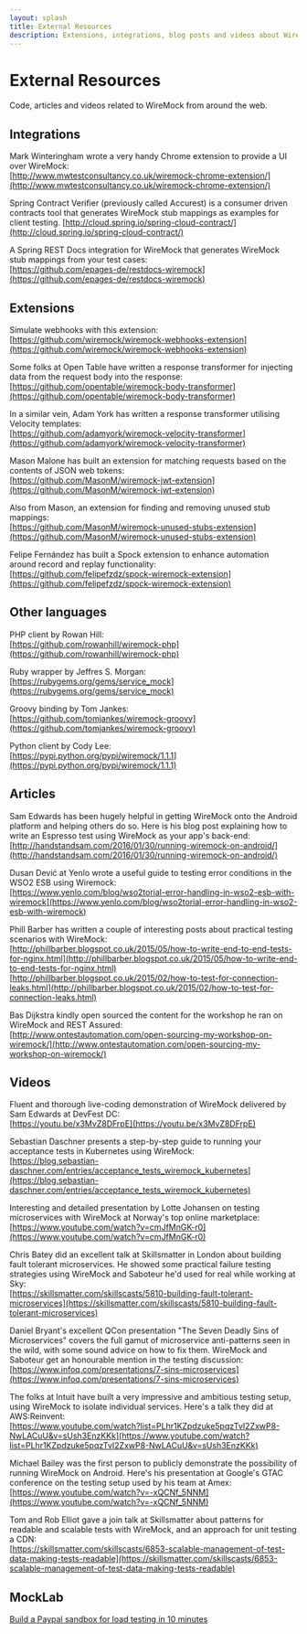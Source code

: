 ```yaml
---
layout: splash
title: External Resources
description: Extensions, integrations, blog posts and videos about WireMock.
---
```


# External Resources

Code, articles and videos related to WireMock from around the web.

## Integrations
Mark Winteringham wrote a very handy Chrome extension to provide a UI over WireMock:<br>
[http://www.mwtestconsultancy.co.uk/wiremock-chrome-extension/](http://www.mwtestconsultancy.co.uk/wiremock-chrome-extension/)

Spring Contract Verifier (previously called Accurest) is a consumer driven contracts tool that generates WireMock stub mappings as
examples for client testing.
[http://cloud.spring.io/spring-cloud-contract/](http://cloud.spring.io/spring-cloud-contract/)

A Spring REST Docs integration for WireMock that generates WireMock stub mappings from your test cases:<br>
[https://github.com/epages-de/restdocs-wiremock](https://github.com/epages-de/restdocs-wiremock)


## Extensions
Simulate webhooks with this extension:<br>
[https://github.com/wiremock/wiremock-webhooks-extension](https://github.com/wiremock/wiremock-webhooks-extension)

Some folks at Open Table have written a response transformer for injecting data from the
request body into the response:<br>
[https://github.com/opentable/wiremock-body-transformer](https://github.com/opentable/wiremock-body-transformer)

In a similar vein, Adam York has written a response transformer utilising Velocity templates:<br>
[https://github.com/adamyork/wiremock-velocity-transformer](https://github.com/adamyork/wiremock-velocity-transformer)

Mason Malone has built an extension for matching requests based on the contents of JSON web tokens:<br>
[https://github.com/MasonM/wiremock-jwt-extension](https://github.com/MasonM/wiremock-jwt-extension)

Also from Mason, an extension for finding and removing unused stub mappings:<br>
[https://github.com/MasonM/wiremock-unused-stubs-extension](https://github.com/MasonM/wiremock-unused-stubs-extension)

Felipe Fernández has built a Spock extension to enhance automation around record and replay functionality:<br>
[https://github.com/felipefzdz/spock-wiremock-extension](https://github.com/felipefzdz/spock-wiremock-extension)


## Other languages

PHP client by Rowan Hill:<br>
[https://github.com/rowanhill/wiremock-php](https://github.com/rowanhill/wiremock-php)

Ruby wrapper by Jeffres S. Morgan:<br>
[https://rubygems.org/gems/service_mock](https://rubygems.org/gems/service_mock)

Groovy binding by Tom Jankes:<br>
[https://github.com/tomjankes/wiremock-groovy](https://github.com/tomjankes/wiremock-groovy)

Python client by Cody Lee:<br>
[https://pypi.python.org/pypi/wiremock/1.1.1](https://pypi.python.org/pypi/wiremock/1.1.1)



## Articles

Sam Edwards has been hugely helpful in getting WireMock onto the Android platform and helping others do so. Here is his blog post explaining
how to write an Espresso test using WireMock as your app's back-end:<br>
[http://handstandsam.com/2016/01/30/running-wiremock-on-android/](http://handstandsam.com/2016/01/30/running-wiremock-on-android/)

Dusan Dević at Yenlo wrote a useful guide to testing error conditions in the WSO2 ESB using Wiremock:<br>
[https://www.yenlo.com/blog/wso2torial-error-handling-in-wso2-esb-with-wiremock](https://www.yenlo.com/blog/wso2torial-error-handling-in-wso2-esb-with-wiremock)

Phill Barber has written a couple of interesting posts about practical testing scenarios with WireMock:<br>
[http://phillbarber.blogspot.co.uk/2015/05/how-to-write-end-to-end-tests-for-nginx.html](http://phillbarber.blogspot.co.uk/2015/05/how-to-write-end-to-end-tests-for-nginx.html)<br>
[http://phillbarber.blogspot.co.uk/2015/02/how-to-test-for-connection-leaks.html](http://phillbarber.blogspot.co.uk/2015/02/how-to-test-for-connection-leaks.html)

Bas Dijkstra kindly open sourced the content for the workshop he ran on WireMock and REST Assured:<br>
[http://www.ontestautomation.com/open-sourcing-my-workshop-on-wiremock/](http://www.ontestautomation.com/open-sourcing-my-workshop-on-wiremock/)

## Videos

Fluent and thorough live-coding demonstration of WireMock delivered by Sam Edwards at DevFest DC:<br>
[https://youtu.be/x3MvZ8DFrpE](https://youtu.be/x3MvZ8DFrpE)

Sebastian Daschner presents a step-by-step guide to running your acceptance tests in Kubernetes using WireMock:<br>
[https://blog.sebastian-daschner.com/entries/acceptance_tests_wiremock_kubernetes](https://blog.sebastian-daschner.com/entries/acceptance_tests_wiremock_kubernetes)

Interesting and detailed presentation by Lotte Johansen on testing microservices with WireMock at Norway's top online marketplace:<br>
[https://www.youtube.com/watch?v=cmJfMnGK-r0](https://www.youtube.com/watch?v=cmJfMnGK-r0)

Chris Batey did an excellent talk at Skillsmatter in London about building fault tolerant microservices. He showed some practical
failure testing strategies using WireMock and Saboteur he'd used for real while working at Sky:<br>
[https://skillsmatter.com/skillscasts/5810-building-fault-tolerant-microservices](https://skillsmatter.com/skillscasts/5810-building-fault-tolerant-microservices)

Daniel Bryant's excellent QCon presentation "The Seven Deadly Sins of Microservices" covers the full gamut of microservice anti-patterns seen in the wild, with some sound advice on how to fix them. WireMock and Saboteur get an honourable mention in the testing discussion:<br>
[https://www.infoq.com/presentations/7-sins-microservices](https://www.infoq.com/presentations/7-sins-microservices)

The folks at Intuit have built a very impressive and ambitious testing setup, using WireMock to isolate individual services. Here's a talk they did at AWS:Reinvent:<br>
[https://www.youtube.com/watch?list=PLhr1KZpdzuke5pqzTvI2ZxwP8-NwLACuU&v=sUsh3EnzKKk](https://www.youtube.com/watch?list=PLhr1KZpdzuke5pqzTvI2ZxwP8-NwLACuU&v=sUsh3EnzKKk)

Michael Bailey was the first person to publicly demonstrate the possibility of running WireMock on Android. Here's his presentation at Google's GTAC conference on
the testing setup used by his team at Amex:<br>
[https://www.youtube.com/watch?v=-xQCNf_5NNM](https://www.youtube.com/watch?v=-xQCNf_5NNM)

Tom and Rob Elliot gave a join talk at Skillsmatter about patterns for readable and scalable tests with WireMock, and an approach for unit testing a
CDN:<br>
[https://skillsmatter.com/skillscasts/6853-scalable-management-of-test-data-making-tests-readable](https://skillsmatter.com/skillscasts/6853-scalable-management-of-test-data-making-tests-readable)

## MockLab

[Build a Paypal sandbox for load testing in 10 minutes](https://www.mocklab.io/blog/build-a-paypal-sandbox-for-load-testing/)
